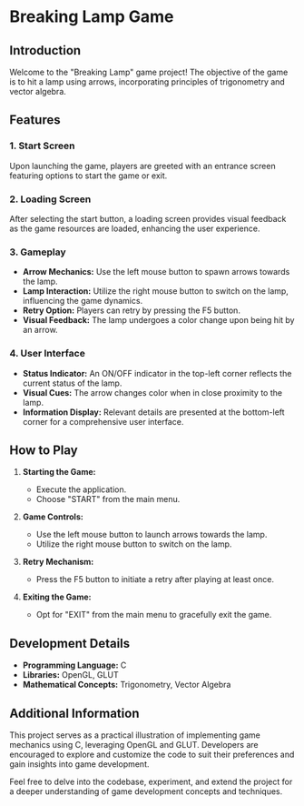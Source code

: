 # Breaking Lamp Game

## Introduction

Welcome to the "Breaking Lamp" game project! The objective of the game is to hit a lamp using arrows, incorporating principles of trigonometry and vector algebra.

## Features

### 1. Start Screen

Upon launching the game, players are greeted with an entrance screen featuring options to start the game or exit.

### 2. Loading Screen

After selecting the start button, a loading screen provides visual feedback as the game resources are loaded, enhancing the user experience.

### 3. Gameplay

- **Arrow Mechanics:** Use the left mouse button to spawn arrows towards the lamp.
- **Lamp Interaction:** Utilize the right mouse button to switch on the lamp, influencing the game dynamics.
- **Retry Option:** Players can retry by pressing the F5 button.
- **Visual Feedback:** The lamp undergoes a color change upon being hit by an arrow.

### 4. User Interface

- **Status Indicator:** An ON/OFF indicator in the top-left corner reflects the current status of the lamp.
- **Visual Cues:** The arrow changes color when in close proximity to the lamp.
- **Information Display:** Relevant details are presented at the bottom-left corner for a comprehensive user interface.

## How to Play

1. **Starting the Game:**
   - Execute the application.
   - Choose "START" from the main menu.

2. **Game Controls:**
   - Use the left mouse button to launch arrows towards the lamp.
   - Utilize the right mouse button to switch on the lamp.

3. **Retry Mechanism:**
   - Press the F5 button to initiate a retry after playing at least once.

4. **Exiting the Game:**
   - Opt for "EXIT" from the main menu to gracefully exit the game.

## Development Details

- **Programming Language:** C
- **Libraries:** OpenGL, GLUT
- **Mathematical Concepts:** Trigonometry, Vector Algebra

## Additional Information

This project serves as a practical illustration of implementing game mechanics using C, leveraging OpenGL and GLUT. Developers are encouraged to explore and customize the code to suit their preferences and gain insights into game development.

Feel free to delve into the codebase, experiment, and extend the project for a deeper understanding of game development concepts and techniques.
